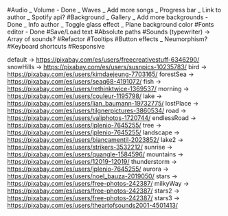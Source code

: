 #Audio
_ Volume - Done
_ Waves
_ Add more songs
_ Progress bar
_ Link to author
_ Spotify api?
#Background
_ Gallery
_ Add more backgrounds - Done
_ Info author
_ Toggle glass effect
_ Plane background color
#Fonts editor - Done
#Save/Load text
#Absolute paths
#Sounds (typewriter) -> Array of sounds?
#Refactor
#Tooltips
#Button effects
_ Neumorphism?
#Keyboard shortcuts
#Responsive

default -> https://pixabay.com/es/users/freecreativestuff-6346290/
snowHills -> https://pixabay.com/es/users/susnpics-10235783/
bird -> https://pixabay.com/es/users/kimdaejeung-7703165/
forestSea -> https://pixabay.com/es/users/seaq68-4191072/
fish -> https://pixabay.com/es/users/rethinktwice-1369537/
morning -> https://pixabay.com/es/users/couleur-1195798/
lake -> https://pixabay.com/es/users/lian_baumann-19732775/
lostPlace -> https://pixabay.com/es/users/tilgnerpictures-3860534/
road -> https://pixabay.com/es/users/valiphotos-1720744/
endlessRoad -> https://pixabay.com/es/users/jplenio-7645255/
tree -> https://pixabay.com/es/users/jplenio-7645255/
landscape -> https://pixabay.com/es/users/biancamentil-2023852/
lake2 -> https://pixabay.com/es/users/strikers-3532212/
sunrise -> https://pixabay.com/es/users/quangle-1584596/
mountains -> https://pixabay.com/es/users/12019-12019/
thunderstorm -> https://pixabay.com/es/users/jplenio-7645255/
aurora -> https://pixabay.com/es/users/noel_bauza-2019050/
stars -> https://pixabay.com/es/users/free-photos-242387/
milkyWay -> https://pixabay.com/es/users/free-photos-242387/
stars2 -> https://pixabay.com/es/users/free-photos-242387/
stars3 -> https://pixabay.com/es/users/theartofsounds2001-4501413/
